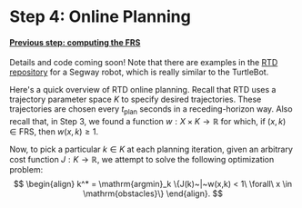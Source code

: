 # Step 4: Online Planning

#### [Previous step: computing the FRS](https://github.com/skousik/RTD_tutorial/tree/master/step3_FRS_computation)

Details and code coming soon! Note that there are examples in the [RTD repository](https://github.com/ramvasudevan/RTD) for a Segway robot, which is really similar to the TurtleBot.

Here's a quick overview of RTD online planning. Recall that RTD uses a trajectory parameter space $K$ to specify desired trajectories. These trajectories are chosen every $t_{\mathrm{plan}}$ seconds in a receding-horizon way. Also recall that, in Step 3, we found a function $w: X \times K \to \mathbb{R}$ for which, if $(x,k) \in \mathrm{FRS}$, then $w(x,k) \geq 1$.

Now, to pick a particular $k \in K$ at each planning iteration, given an arbitrary cost function $J: K \to \mathbb{R}$, we attempt to solve the following optimization problem:
$$
\begin{align}
k^* = \mathrm{argmin}_k \{J(k)~|~w(x,k) < 1\ \forall\ x \in \mathrm{obstacles}\}
\end{align}.
$$

